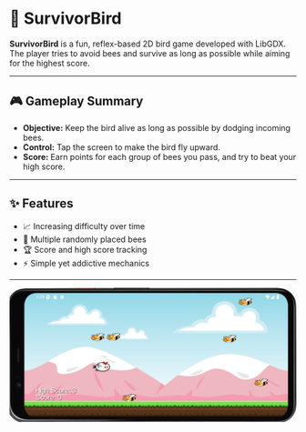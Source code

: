 # 🐤 SurvivorBird

**SurvivorBird** is a fun, reflex-based 2D bird game developed with LibGDX. The player tries to avoid bees and survive as long as possible while aiming for the highest score.

---

## 🎮 Gameplay Summary

- **Objective:** Keep the bird alive as long as possible by dodging incoming bees.
- **Control:** Tap the screen to make the bird fly upward.
- **Score:** Earn points for each group of bees you pass, and try to beat your high score.

---

## ✨ Features

- 📈 Increasing difficulty over time
- 🐝 Multiple randomly placed bees
- 🏆 Score and high score tracking
- ⚡ Simple yet addictive mechanics

---

![SurvivorBird Gameplay](docs/SurvivorBird.png)
